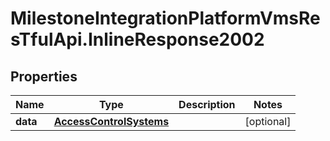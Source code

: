 # MilestoneIntegrationPlatformVmsResTfulApi.InlineResponse2002

## Properties
Name | Type | Description | Notes
------------ | ------------- | ------------- | -------------
**data** | [**AccessControlSystems**](AccessControlSystems.md) |  | [optional] 
